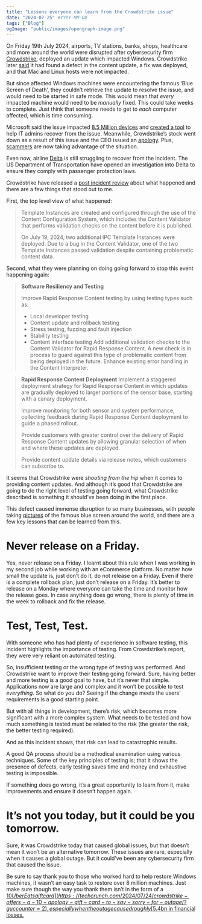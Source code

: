 ```yaml
---
title: "Lessons everyone can learn from the Crowdstrike issue"
date: "2024-07-25" #YYYY-MM-DD
tags: ["Blog"]
ogImage: "public/images/opengraph-image.png"
---
```


On Friday 19th July 2024, airports, TV stations, banks, shops, healthcare and more around the world were disrupted after cybersecurity firm [Crowdstrike](https://www.crowdstrike.com/en-us/), deployed an update which impacted Windows. Crowdstrike later [said](https://www.crowdstrike.com/blog/statement-on-windows-sensor-update/) it had found a defect in the content update, a fix was deployed, and that Mac and Linux hosts were not impacted.

But since affected Windows machines were encountering the famous ‘Blue Screen of Death’, they couldn’t retrieve the update to resolve the issue, and would need to be started in safe mode. This would mean that *every* impacted machine would need to be *manually* fixed. This could take weeks to complete. Just think that someone needs to get to *each* computer affected, which is time consuming.

Microsoft said the issue impacted [8.5 Million devices](https://www.theverge.com/2024/7/20/24202527/crowdstrike-microsoft-windows-bsod-outage) and [created a tool](https://www.theverge.com/2024/7/21/24202883/microsoft-recovery-tool-windows-crowdstrike-issue-it-admins) to help IT admins recover from the issue. Meanwhile, Crowdstrike’s stock went down as a result of this issue and the CEO issued an [apology](https://www.crowdstrike.com/blog/to-our-customers-and-partners/). Plus, [scammers](https://www.wired.com/story/crowdstrike-outage-support-scams/) are now taking advantage of the situation.

Even now, airline [Delta](https://time.com/7002213/delta-under-investigation-department-of-transportation/) is still struggling to recover from the incident. The US Department of Transportation have opened an investigation into Delta to ensure they comply with passenger protection laws.

Crowdstrike have released a [post incident review](https://www.crowdstrike.com/falcon-content-update-remediation-and-guidance-hub/) about what happened and there are a few things that stood out to me.

First, the top level view of what happened:

> Template Instances are created and configured through the use of the Content Configuration System, which includes the Content Validator that performs validation checks on the content before it is published.
> 
> On July 19, 2024, two additional IPC Template Instances were deployed. Due to a bug in the Content Validator, one of the two Template Instances passed validation despite containing problematic content data.

Second, what they were planning on doing going forward to stop this event happening again:

> **Software Resiliency and Testing**
> 
> Improve Rapid Response Content testing by using testing types such as:
> 
> - Local developer testing
> - Content update and rollback testing
> - Stress testing, fuzzing and fault injection
> - Stability testing
> - Content interface testing
> Add additional validation checks to the Content Validator for Rapid Response Content. A new check is in process to guard against this type of problematic content from being deployed in the future.
> Enhance existing error handling in the Content Interpreter.

> **Rapid Response Content Deployment**
> Implement a staggered deployment strategy for Rapid Response Content in which updates are gradually deployed to larger portions of the sensor base, starting with a canary deployment.
>
> Improve monitoring for both sensor and system performance, collecting feedback during Rapid Response Content deployment to guide a phased rollout.
>
> Provide customers with greater control over the delivery of Rapid Response Content updates by allowing granular selection of when and where these updates are deployed.
>
> Provide content update details via release notes, which customers can subscribe to.

It seems that Crowdstrike were *shooting from the hip* when it comes to providing content updates. And although it’s good that Crowdstrike are going to do the right level of testing going forward, what Crowdstrike described is something it should’ve been doing in the first place.

This defect caused immense disruption to so many businesses, with people taking [pictures](https://www.theverge.com/24202037/microsoft-crowdstrike-outage-blue-screen-error-photos) of the famous blue screen around the world, and there are a few key lessons that can be learned from this.

# Never release on a Friday.

Yes, never release on a Friday. I learnt about this rule when I was working in my second job while working with an eCommerce platform. No matter how small the update is, just don’t do it, do not release on a Friday. Even if there is a complete rollback plan, just don’t release on a Friday. It’s better to release on a Monday where everyone can take the time and monitor how the release goes. In case anything does go wrong, there is plenty of time in the week to rollback and fix the release.

# Test, Test, Test.

With someone who has had plenty of experience in software testing, this incident highlights the importance of testing. From Crowdstrike’s report, they were very reliant on automated testing.

So, insufficient testing or the wrong type of testing was performed. And Crowdstrike want to improve their testing going forward. Sure, having better and more testing is a good goal to have, but it’s never that simple. Applications now are large and complex and it won’t be possible to test *everything*. So what do you do? Seeing if the change meets the users’ requirements is a good starting point.

But with all things in development, there’s risk, which becomes more significant with a more complex system. What needs to be tested and how much something is tested must be related to the risk (the greater the risk, the better testing required).

And as this incident shows, that risk can lead to catastrophic results.

A good QA process should be a methodical examination using various techniques. Some of the key principles of testing is; that it shows the presence of defects, early testing saves time and money and exhaustive testing is impossible.

If something does go wrong, it’s a great opportunity to learn from it, make improvements and ensure it doesn’t happen again.

# It’s not you today, but it could be you tomorrow.

Sure, it was Crowdstrike today that caused global issues, but that doesn’t mean it won’t be an alternative tomorrow. These issues are rare, especially when it causes a global outage. But it could’ve been any cybersecurity firm that caused the issue.

Be sure to say thank you to those who worked hard to help restore Windows machines, it wasn’t an easy task to restore over 8 million machines. Just make sure though the way you thank them isn’t in the form of a [$10 Uber Eats gift card](https://techcrunch.com/2024/07/24/crowdstrike-offers-a-10-apology-gift-card-to-say-sorry-for-outage/?guccounter=2), especially when the outage caused roughly [$5.4bn in financial losses.](https://www.bbc.co.uk/news/articles/ce58p0048r0o)
